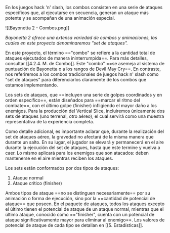 
En los juegos hack 'n' slash, los combos consisten en una serie de ataques específicos que, al ejecutarse en secuencia, generan un ataque más potente y se acompañan de una animación especial.

![[Bayonetta 2 - Combos.png]]

*Bayonetta 2 ofrece una extensa variedad de combos y animaciones, los cuales en este proyecto denominaremos "set de ataques".* 

En este proyecto, el término =="combo" se refiere a la cantidad total de ataques ejecutados de manera ininterrumpida==. Para más detalles, consultar [[4.2.4. M. de Combo]]. Este "combo" ==se asemeja al sistema de puntuación de Bayonetta o a los rangos de Devil May Cry==. En contraste, nos referiremos a los combos tradicionales de juegos hack n' slash como "set de ataques" para diferenciarlos claramente de los combos que estamos implementando.

Los sets de ataques, que ==incluyen una serie de golpes coordinados y en orden específico==, están diseñados para ==marcar el ritmo del combate==, con el último golpe (finisher) infligiendo el mayor daño a los enemigos. Para la producción del Vertical Slice, incluiremos únicamente dos sets de ataques (uno terrenal, otro aéreo), el cual servirá como una muestra representativa de la experiencia completa.

Como detalle adicional, es importante aclarar que, durante la realización del set de ataques aéreo, la gravedad no afectará de la misma manera que durante un salto. En su lugar, el jugador se elevará y permanecerá en el aire durante la ejecución del set de ataques, hasta que este termine y vuelva a caer. Lo mismo aplicará para los enemigos que son atacados: deben mantenerse en el aire mientras reciben los ataques.

Los sets están conformados por dos tipos de ataques:

1. Ataque normal
2. Ataque crítico (finisher)

Ambos tipos de ataque ==no se distinguen necesariamente== por su animación o forma de ejecución, sino por la ==cantidad de potencial de ataque== que poseen. En el paquete de ataques, todos los ataques excepto el último tienen el potencial de ataque de un ataque normal, mientras que el último ataque, conocido como =="finisher", cuenta con un potencial de ataque significativamente mayor para eliminar al enemigo==. Los valores de potencial de ataque de cada tipo se detallan en [[5. Estadísticas]].


